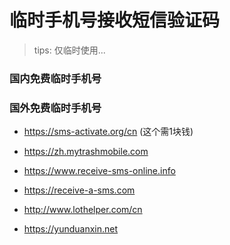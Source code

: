 # 临时手机号接收短信验证码

> tips: 仅临时使用...

### 国内免费临时手机号

### 国外免费临时手机号

- https://sms-activate.org/cn (这个需1块钱)

- https://zh.mytrashmobile.com
- https://www.receive-sms-online.info
- https://receive-a-sms.com
- http://www.lothelper.com/cn
- https://yunduanxin.net
